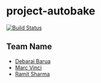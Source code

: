 # project-autobake
[![Build Status](https://travis-ci.org/HBRS-MAAS/project-autobake.svg?branch=development)](https://travis-ci.org/HBRS-MAAS/project-autobake)
## Team Name

* [Debaraj Barua](https://github.com/debaraj-barua)
* [Marc Vinci](https://github.com/kerikon)
* [Ramit Sharma](https://github.com/ssramitsharma)
